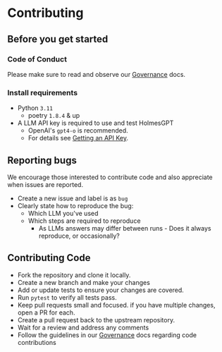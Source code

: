 # Contributing

## Before you get started

### Code of Conduct

Please make sure to read and observe our [Governance](./GOVERNANCE.md) docs.

### Install requirements
- Python `3.11`
  - poetry `1.8.4` & up
- A LLM API key is required to use and test HolmesGPT
  - OpenAI's `gpt4-o` is recommended.
  - For details see [Getting an API Key](https://github.com/robusta-dev/holmesgpt?tab=readme-ov-file#getting-an-api-key).

## Reporting bugs

We encourage those interested to contribute code and also appreciate when issues are reported.

- Create a new issue and label is as `bug`
- Clearly state how to reproduce the bug:
  - Which LLM you've used
  - Which steps are required to reproduce
    - As LLMs answers may differ between runs - Does it always reproduce, or occasionally?


## Contributing Code

- Fork the repository and clone it locally.
- Create a new branch and make your changes
- Add or update tests to ensure your changes are covered.
- Run `pytest` to verify all tests pass.
- Keep pull requests small and focused. if you have multiple changes, open a PR for each.
- Create a pull request back to the upstream repository.
- Wait for a review and address any comments
- Follow the guidelines in our [Governance](./GOVERNANCE.md) docs regarding code contributions
